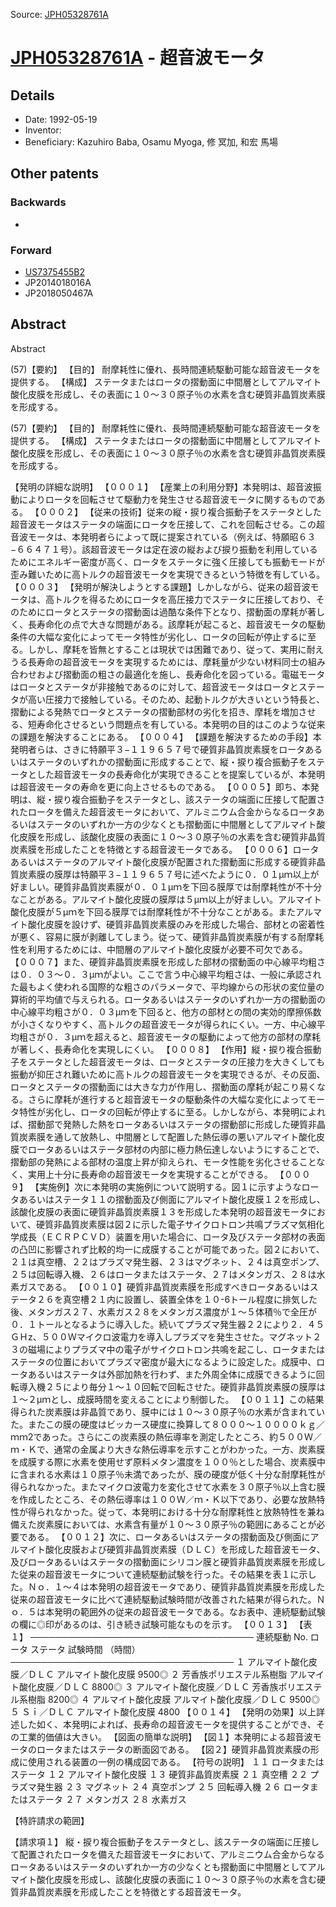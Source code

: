 Source: [JPH05328761A](https://patents.google.com/patent/JPH05328761A)

# [JPH05328761A](JPH05328761A.md) - 超音波モータ

## Details

* Date: 1992-05-19
* Inventor: 
* Beneficiary: Kazuhiro Baba, Osamu Myoga, 修 冥加, 和宏 馬場

## Other patents

### Backwards
 * 
### Forward
 * [US7375455B2](US7375455B2.md)
 * JP2014018016A
 * JP2018050467A
## Abstract

Abstract

(57)【要約】
【目的】  耐摩耗性に優れ、長時間連続駆動可能な超音波モータを提供する。
【構成】  ステータまたはロータの摺動面に中間層としてアルマイト酸化皮膜を形成し、その表面に１０〜３０原子％の水素を含む硬質非晶質炭素膜を形成する。



(57)【要約】
【目的】  耐摩耗性に優れ、長時間連続駆動可能な超音波モータを提供する。
【構成】  ステータまたはロータの摺動面に中間層としてアルマイト酸化皮膜を形成し、その表面に１０〜３０原子％の水素を含む硬質非晶質炭素膜を形成する。

【発明の詳細な説明】
【０００１】
【産業上の利用分野】本発明は、超音波振動によりロータを回転させて駆動力を発生させる超音波モータに関するものである。
【０００２】
【従来の技術】従来の縦・捩り複合振動子をステータとした超音波モータはステータの端面にロータを圧接して、これを回転させる。この超音波モータは、本発明者らによって既に提案されている（例えば、特願昭６３−６６４７１号）。該超音波モータは定在波の縦および捩り振動を利用しているためにエネルギー密度が高く、ロータをステータに強く圧接しても振動モードが歪み難いために高トルクの超音波モータを実現できるという特徴を有している。
【０００３】
【発明が解決しようとする課題】しかしながら、従来の超音波モータは、高トルクを得るためにロータを高圧接力でステータに圧接しており、そのためにロータとステータの摺動面は過酷な条件下となり、摺動面の摩耗が著しく、長寿命化の点で大きな問題がある。該摩耗が起こると、超音波モータの駆動条件の大幅な変化によってモータ特性が劣化し、ロータの回転が停止するに至る。しかし、摩耗を皆無とすることは現状では困難であり、従って、実用に耐えうる長寿命の超音波モータを実現するためには、摩耗量が少ない材料同士の組み合わせおよび摺動面の粗さの最適化を施し、長寿命化を図っている。電磁モータはロータとステータが非接触であるのに対して、超音波モータはロータとステータが高い圧接力で接触している。そのため、起動トルクが大きいという特長と、摺動による発熱でロータとステータの摺動部材の劣化を招き、摩耗を増加させる、短寿命化させるという問題点を有している。本発明の目的はこのような従来の課題を解決することにある。
【０００４】
【課題を解決するための手段】本発明者らは、さきに特願平３−１１９６５７号で硬質非晶質炭素膜をロータあるいはステータのいずれかの摺動面に形成することで、縦・捩り複合振動子をステータとした超音波モータの長寿命化が実現できることを提案しているが、本発明は超音波モータの寿命を更に向上させるものである。
【０００５】即ち、本発明は、縦・捩り複合振動子をステータとし、該ステータの端面に圧接して配置されたロータを備えた超音波モータにおいて、アルミニウム合金からなるロータあるいはステータのいずれか一方の少なくとも摺動面に中間層としてアルマイト酸化皮膜を形成し、該酸化皮膜の表面に１０〜３０原子％の水素を含む硬質非晶質炭素膜を形成したことを特徴とする超音波モータである。
【０００６】ロータあるいはステータのアルマイト酸化皮膜が配置された摺動面に形成する硬質非晶質炭素膜の膜厚は特願平３−１１９６５７号に述べたように０．０１μｍ以上が好ましい。硬質非晶質炭素膜が０．０１μｍを下回る膜厚では耐摩耗性が不十分なことがある。アルマイト酸化皮膜の膜厚は５μｍ以上が好ましい。アルマイト酸化皮膜が５μｍを下回る膜厚では耐摩耗性が不十分なことがある。またアルマイト酸化皮膜を設けず、硬質非晶質炭素膜のみを形成した場合、部材との密着性が悪く、容易に膜が剥離してしまう。従って、硬質非晶質炭素膜が有する耐摩耗性を利用するためには、中間層のアルマイト酸化皮膜が必要不可欠である。
【０００７】また、硬質非晶質炭素膜を形成した部材の摺動面の中心線平均粗さは０．０３〜０．３μｍがよい。ここで言う中心線平均粗さは、一般に承認された最もよく使われる国際的な粗さのパラメータで、平均線からの形状の変位量の算術的平均値で与えられる。ロータあるいはステータのいずれか一方の摺動面の中心線平均粗さが０．０３μｍを下回ると、他方の部材との間の実効的摩擦係数が小さくなりやすく、高トルクの超音波モータが得られにくい。一方、中心線平均粗さが０．３μｍを超えると、超音波モータの駆動によって他方の部材の摩耗が著しく、長寿命化を実現しにくい。
【０００８】
【作用】縦・捩り複合振動子をステータとした超音波モータは、ロータとステータの圧接力を大きくしても振動が抑圧され難いために高トルクの超音波モータを実現できるが、その反面、ロータとステータの摺動面には大きな力が作用し、摺動面の摩耗が起こり易くなる。さらに摩耗が進行すると超音波モータの駆動条件の大幅な変化によってモータ特性が劣化し、ロータの回転が停止するに至る。しかしながら、本発明によれば、摺動部で発熱した熱をロータあるいはステータの摺動部に形成した硬質非晶質炭素膜を通して放熱し、中間層として配置した熱伝導の悪いアルマイト酸化皮膜でロータあるいはステータ部材の内部に極力熱伝達しないようにすることで、摺動部の発熱による部材の温度上昇が抑えられ、モータ性能を劣化させることなく、実用上十分に長寿命の超音波モータを実現することができる。
【０００９】
【実施例】次に本発明の実施例について説明する。図１に示すようなロータあるいはステータ１１の摺動面及び側面にアルマイト酸化皮膜１２を形成し、該酸化皮膜の表面に硬質非晶質炭素膜１３を形成した本発明の超音波モータにおいて、硬質非晶質炭素膜は図２に示した電子サイクロトロン共鳴プラズマ気相化学成長（ＥＣＲＰＣＶＤ）装置を用いた場合に、ロータ及びステータ部材の表面の凸凹に影響されず比較的均一に成膜することが可能であった。図２において、２１は真空槽、２２はプラズマ発生器、２３はマグネット、２４は真空ポンプ、２５は回転導入機、２６はロータまたはステータ、２７はメタンガス、２８は水素ガスである。
【００１０】硬質非晶質炭素膜を形成すべきロータあるいはステータ２６を真空槽２１内に設置し、装置全体を１０-6トール程度に排気した後、メタンガス２７、水素ガス２８をメタンガス濃度が１〜５体積％で全圧が０．１トールとなるように導入した。続いてプラズマ発生器２２により２．４５ＧＨz、５００Ｗマイクロ波電力を導入しプラズマを発生させた。マグネット２３の磁場によりプラズマ中の電子がサイクロトロン共鳴を起こし、ロータまたはステータの位置においてプラズマ密度が最大になるように設定した。成膜中、ロータあるいはステータは外部加熱を行わず、また外周全体に成膜できるように回転導入機２５により毎分１〜１０回転で回転させた。硬質非晶質炭素膜の膜厚は１〜２μｍとし、成膜時間を変えることにより制御した。
【００１１】この結果得られた炭素膜は非晶質であり、膜中には１０〜３０原子％の水素が含まれていた。またこの膜の硬度はビッカース硬度に換算して８０００〜１００００ｋｇ／ｍｍ2であった。さらにこの炭素膜の熱伝導率を測定したところ、約５００Ｗ／ｍ・Ｋで、通常の金属より大きな熱伝導率を示すことがわかった。一方、炭素膜を成膜する際に水素を使用せず原料メタン濃度を１００％とした場合、炭素膜中に含まれる水素は１０原子％未満であったが、膜の硬度が低く十分な耐摩耗性が得られなかった。またマイクロ波電力を変化させて水素を３０原子％以上含む膜を作成したところ、その熱伝導率は１００Ｗ／ｍ・Ｋ以下であり、必要な放熱特性が得られなかった。従って、本発明における十分な耐摩耗性と放熱特性を兼ね備えた炭素膜においては、水素含有量が１０〜３０原子％の範囲にあることが必要である。
【００１２】次に、ロータあるいはステータの摺動面及び側面にアルマイト酸化皮膜および硬質非晶質炭素膜（ＤＬＣ）を形成した超音波モータ、及びロータあるいはステータの摺動面にシリコン膜と硬質非晶質炭素膜を形成した従来の超音波モータについて連続駆動試験を行った。その結果を表１に示した。Ｎｏ．１〜４は本発明の超音波モータであり、硬質非晶質炭素膜を形成した従来の超音波モータに比べて連続駆動試験時間が改善された結果が得られた。Ｎｏ．５は本発明の範囲外の従来の超音波モータである。なお表中、連続駆動試験の欄に◎印があるのは、引き続き試験可能なものを示す。
【００１３】
【表１】 ──────────────────────────────────── 連続駆動 No. ロータ ステータ 試験時間 （時間） ──────────────────────────────────── １ アルマイト酸化皮膜／ＤＬＣ アルマイト酸化皮膜 9500◎ ２ 芳香族ポリエステル系樹脂 アルマイト酸化皮膜／ＤＬＣ 8800◎ ３ アルマイト酸化皮膜／ＤＬＣ 芳香族ポリエステル系樹脂 8200◎ ４ アルマイト酸化皮膜 アルマイト酸化皮膜／ＤＬＣ 9500◎ ５ Ｓｉ／ＤＬＣ アルマイト酸化皮膜 4800
【００１４】
【発明の効果】以上詳述した如く、本発明によれば、長寿命の超音波モータを提供することができ、その工業的価値は大きい。
【図面の簡単な説明】
【図１】本発明による超音波モータのロータまたはステータの断面図である。
【図２】硬質非晶質炭素膜の形成に使用される装置の一例の構成図である。
【符号の説明】
 １１ ロータまたはステータ １２ アルマイト酸化皮膜 １３ 硬質非晶質炭素膜 ２１ 真空槽 ２２ プラズマ発生器 ２３ マグネット ２４ 真空ポンプ ２５ 回転導入機 ２６ ロータまたはステータ ２７ メタンガス ２８ 水素ガス

【特許請求の範囲】
 
【請求項１】 縦・捩り複合振動子をステータとし、該ステータの端面に圧接して配置されたロータを備えた超音波モータにおいて、アルミニウム合金からなるロータあるいはステータのいずれか一方の少なくとも摺動面に中間層としてアルマイト酸化皮膜を形成し、該酸化皮膜の表面に１０〜３０原子％の水素を含む硬質非晶質炭素膜を形成したことを特徴とする超音波モータ。